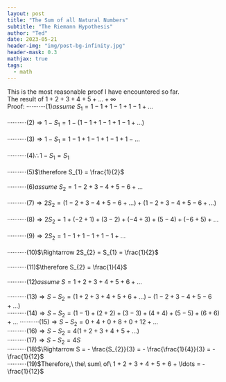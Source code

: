 ```yaml
---
layout: post
title: "The Sum of all Natural Numbers"
subtitle: "The Riemann Hypothesis"
author: "Ted"
date: 2023-05-21
header-img: "img/post-bg-infinity.jpg"
header-mask: 0.3
mathjax: true
tags:
  - math
---
```


This is the most reasonable proof I have encountered so far.                          
The result of $1 + 2 + 3 + 4 + 5 + \ldots + \infty$
<br>
Proof:
···········(1)$assume\ S_{1} = 1 - 1 + 1 - 1 + 1 - 1 + \ldots$                                              
<br>
···········(2)$\Rightarrow 1 - S_{1} = 1 - (1 - 1 + 1 - 1 + 1 - 1 + \ldots)$                                
<br>
···········(3)$\Rightarrow 1 - S_{1} = 1 - 1 + 1 - 1 + 1 - 1 + 1 - \ldots$                                  
<br>
···········(4)$\therefore 1 - S_{1} = S_{1}$                                                                
<br>
···········(5)$\therefore S_{1} = \frac{1}{2}$                                                              
<br>
···········(6)$assume\ S_{2} = 1 - 2 + 3 - 4 + 5 - 6 + \ldots$                                              
<br>
···········(7)$\Rightarrow 2S_{2} = (1 - 2 + 3 - 4 + 5 - 6 + \ldots) + (1 - 2 + 3 - 4 + 5 - 6 + \ldots)$    
<br>
···········(8)$\Rightarrow 2S_{2} = 1 + ( - 2 + 1) + (3 - 2) + ( - 4 + 3) + (5 - 4) + ( - 6 + 5) + \ldots$  
<br>
···········(9)$\Rightarrow 2S_{2} = 1 - 1 + 1 - 1 + 1 - 1 + \ldots$                                         
<br>
···········(10)$\Rightarrow 2S_{2} = S_{1} = \frac{1}{2}$                                                   
<br>
···········(11)$\therefore S_{2} = \frac{1}{4}$                                                             
<br>
···········(12)$assume\ S = 1 + 2 + 3 + 4 + 5 + 6 + \ldots$                                                 
<br>
···········(13)$\Rightarrow S - S_{2} = (1 + 2 + 3 + 4 + 5 + 6 + \ldots) - (1 - 2 + 3 - 4 + 5 - 6 + \ldots)$
<br>
···········(14)$\Rightarrow S - S_{2} = (1 - 1) + (2 + 2) + (3 - 3) + (4 + 4) + (5 - 5) + (6 + 6) + \ldots$ 
···········(15)$\Rightarrow S - S_{2} = 0 + 4 + 0 + 8 + 0 + 12 + \ldots$                                    
···········(16)$\Rightarrow S - S_{2} = 4(1 + 2 + 3 + 4 + 5 + \ldots)$                                      
···········(17)$\Rightarrow S - S_{2} = 4S$                                                                 
···········(18)$\Rightarrow S = - \frac{S_{2}}{3} = - \frac{\frac{1}{4}}{3} = - \frac{1}{12}$               
···········(19)$Therefore,\ the\ sum\ of\ 1 + 2 + 3 + 4 + 5 + 6 + \ldots = - \frac{1}{12}$                  
